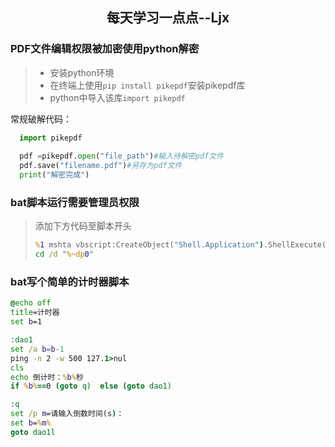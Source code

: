 ## <p align="center" style="color.red">每天学习一点点--Ljx</p>

### PDF文件编辑权限被加密使用python解密  

> - 安装python环境
> - 在终端上使用`pip install pikepdf`安装pikepdf库
> - python中导入该库`import pikepdf` 

常规破解代码：
```python   
  import pikepdf
 
  pdf =pikepdf.open("file_path")#输入待解密pdf文件  
  pdf.save("filename.pdf")#另存为pdf文件  
  print("解密完成")   
```
### bat脚本运行需要管理员权限
> 添加下方代码至脚本开头
> ```bat
> %1 mshta vbscript:CreateObject("Shell.Application").ShellExecute("cmd.exe","/c %~s0 ::","","runas",1)(window.close)&&exit
> cd /d "%~dp0"
> ```

### bat写个简单的计时器脚本
```bat
@echo off
title=计时器
set b=1

:dao1
set /a b=b-1
ping -n 2 -w 500 127.1>nul
cls
echo 倒计时：%b%秒
if %b%==0 (goto q)  else (goto dao1)

:q
set /p m=请输入倒数时间(s)：
set b=%m%
goto dao1l
```
